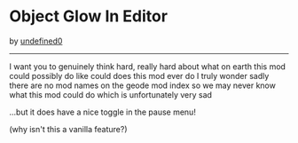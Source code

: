 # Object Glow In Editor
by [undefined0](user:13351341)

---

I want you to genuinely think hard, really hard about what on earth this mod
could possibly do like could does this mod ever do I truly wonder sadly there
are no mod names on the geode mod index so we may never know what this mod could
do which is unfortunately very sad

...but it does have a nice toggle in the pause menu!

(why isn't this a vanilla feature?)
